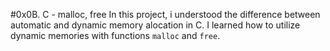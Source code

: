 #0x0B. C - malloc, free
In this project, i understood the difference between automatic and dynamic memory alocation in C. I learned how to utilize dynamic memories with functions `malloc` and `free`.
